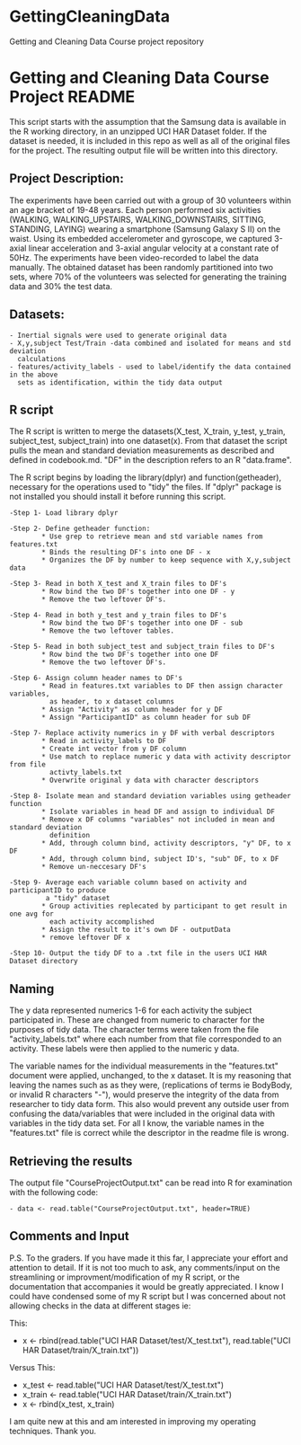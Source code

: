 # GettingCleaningData

Getting and Cleaning Data Course project repository

# Getting and Cleaning Data Course Project README

This script starts with the assumption that the Samsung data is available in the R working 
directory, in an unzipped UCI HAR Dataset folder. If the dataset is needed, it is
included in this repo as well as all of the original files for the project. The resulting
output file will be written into this directory.

## Project Description:
The experiments have been carried out with a group of 30 volunteers within an age bracket
of 19-48 years. Each person performed six activities (WALKING, WALKING_UPSTAIRS, 
WALKING_DOWNSTAIRS, SITTING, STANDING, LAYING) wearing a smartphone (Samsung Galaxy S II)
on the waist. Using its embedded accelerometer and gyroscope, we captured 3-axial linear
acceleration and 3-axial angular velocity at a constant rate of 50Hz. The experiments have
been video-recorded to label the data manually. The obtained dataset has been randomly
partitioned into two sets, where 70% of the volunteers was selected for generating the
training data and 30% the test data.

## Datasets:
	- Inertial signals were used to generate original data
	- X,y,subject Test/Train -data combined and isolated for means and std deviation
	  calculations
	- features/activity_labels - used to label/identify the data contained in the above
	  sets as identification, within the tidy data output
	
## R script 
The R script is written to merge the datasets(X_test, X_train, y_test, y_train,
subject_test, subject_train) into one dataset(x).  From that dataset the script pulls 
the mean and standard deviation measurements as described and defined in codebook.md.
"DF" in the description refers to an R "data.frame".

The R script begins by loading the library(dplyr) and function(getheader), necessary for 
the operations used to "tidy" the files.  If "dplyr" package is not installed you should
install it before running this script.

	-Step 1- Load library dplyr
	
	-Step 2- Define getheader function:
			* Use grep to retrieve mean and std variable names from features.txt
			* Binds the resulting DF's into one DF - x
			* Organizes the DF by number to keep sequence with X,y,subject data
	
	-Step 3- Read in both X_test and X_train files to DF's
			* Row bind the two DF's together into one DF - y
			* Remove the two leftover DF's.
	
	-Step 4- Read in both y_test and y_train files to DF's
			* Row bind the two DF's together into one DF - sub
			* Remove the two leftover tables. 
			
	-Step 5- Read in both subject_test and subject_train files to DF's
			* Row bind the two DF's together into one DF
			* Remove the two leftover DF's.
			
	-Step 6- Assign column header names to DF's
			* Read in features.txt variables to DF then assign character variables, 
			  as header, to x dataset columns
			* Assign "Activity" as column header for y DF
			* Assign "ParticipantID" as column header for sub DF
		
	-Step 7- Replace activity numerics in y DF with verbal descriptors
			* Read in activity_labels to DF
			* Create int vector from y DF column
			* Use match to replace numeric y data with activity descriptor from file
			  activty_labels.txt
			* Overwrite original y data with character descriptors
		
	-Step 8- Isolate mean and standard deviation variables using getheader function
			* Isolate variables in head DF and assign to individual DF
			* Remove x DF columns "variables" not included in mean and standard deviation
			  definition
			* Add, through column bind, activity descriptors, "y" DF, to x DF
			* Add, through column bind, subject ID's, "sub" DF, to x DF
			* Remove un-neccesary DF's
	
	-Step 9- Average each variable column based on activity and participantID to produce
			 a "tidy" dataset
			* Group activities replecated by participant to get result in one avg for 
			  each activity	accomplished
			* Assign the result to it's own DF - outputData
			* remove leftover DF x
	
	-Step 10- Output the tidy DF to a .txt file in the users UCI HAR Dataset directory
			
## Naming
The y data represented numerics 1-6 for each activity the subject participated in.  These
are changed from numeric to character for the purposes of tidy data.  The character terms
were taken from the file "activity_labels.txt" where each number from that file 
corresponded to an activity.  These labels were then applied to the numeric y data.

The variable names for the individual measurements in the "features.txt" document were
applied, unchanged, to the x dataset.  It is my reasoning that leaving the names such as
as they were, (replications of terms ie BodyBody, or invalid R characters "-"), would
preserve the integrity of the data from researcher to tidy data form.  This also would
prevent any outside user from confusing the data/variables that were included in the
original data with variables in the tidy data set. For all I know, the variable names in 
the "features.txt" file is correct while the descriptor in the readme file is wrong.

## Retrieving the results
The output file "CourseProjectOutput.txt" can be read into R for examination with the
following code:
	
	- data <- read.table("CourseProjectOutput.txt", header=TRUE)




## Comments and Input
P.S.
To the graders.  If you have made it this far, I appreciate your effort and attention
to detail.  If it is not too much to ask, any comments/input on the streamlining or
improvment/modification of my R script, or the documentation that accompanies it would 
be greatly appreciated. I know I could have condensed some of my R script but I was 
concerned about not allowing checks in the data at different stages ie:

This:
  - x <- rbind(read.table("UCI HAR Dataset/test/X_test.txt"), read.table("UCI HAR Dataset/train/X_train.txt"))

Versus This:
  - x_test <- read.table("UCI HAR Dataset/test/X_test.txt")
  - x_train <- read.table("UCI HAR Dataset/train/X_train.txt")
  - x <- rbind(x_test, x_train)

I am quite new at this and am interested in improving my operating techniques. Thank you.
			
			
